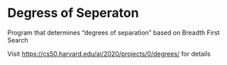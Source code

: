 # Degress of Seperaton
Program that determines “degrees of separation” based on Breadth First Search

Visit https://cs50.harvard.edu/ai/2020/projects/0/degrees/ for details